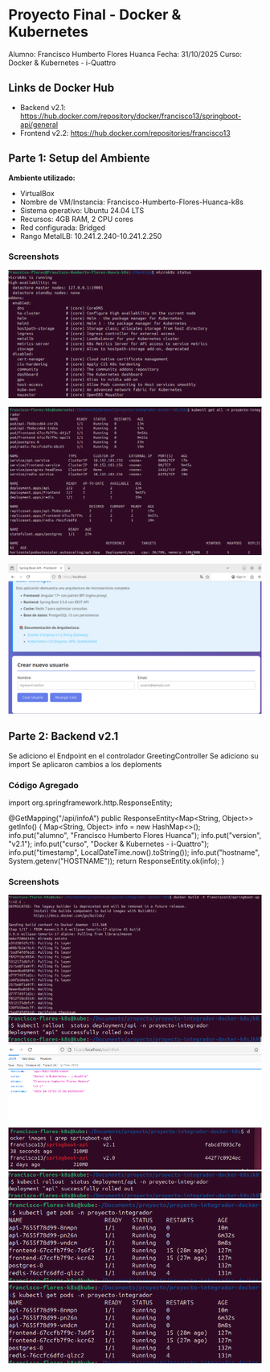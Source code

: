    # Proyecto Final - Docker & Kubernetes

   Alumno: Francisco Humberto Flores Huanca
   Fecha: 31/10/2025
   Curso: Docker & Kubernetes - i-Quattro

   ## Links de Docker Hub
   - Backend v2.1: https://hub.docker.com/repository/docker/francisco13/springboot-api/general
   - Frontend v2.2: https://hub.docker.com/repositories/francisco13

   ## Parte 1: Setup del Ambiente

   **Ambiente utilizado:**
   - VirtualBox
   - Nombre de VM/Instancia: Francisco-Humberto-Flores-Huanca-k8s
   - Sistema operativo: Ubuntu 24.04 LTS
   - Recursos: 4GB RAM, 2 CPU cores
   - Red configurada: Bridged
   - Rango MetalLB: 10.241.2.240-10.241.2.250

   ### Screenshots
   ![microk8s status][def]

   ![Pods running][def2]

   ![Frontend][def3]

[def]: screenshots/parte1-microk8s-status.png
[def2]: screenshots/parte1-pods-running.png
[def3]: screenshots/parte1_frontend_browser.png

## Parte 2: Backend v2.1
Se adiciono el Endpoint en el controlador GreetingController
Se adiciono su import
Se aplicaron cambios a los deploments

### Código Agregado

import org.springframework.http.ResponseEntity;

@GetMapping("/api/infoA")
public ResponseEntity<Map<String, Object>> getInfo() {
    Map<String, Object> info = new HashMap<>();
    info.put("alumno", "Francisco Humberto Flores Huanca");
    info.put("version", "v2.1");
    info.put("curso", "Docker & Kubernetes - i-Quattro");
    info.put("timestamp", LocalDateTime.now().toString());
    info.put("hostname", System.getenv("HOSTNAME"));
    return ResponseEntity.ok(info);
}

### Screenshots
![Docker build](screenshots/parte2-docker-build.png)
![Rollout](screenshots/parte2-rollout.png)
![API Info](screenshots/parte2-api-info.png)
![docker images](screenshots/parte2-docker%20images.png)
![kubectl rollout status](screenshots/parte2-rollout.png)
![kubectl get pods](screenshots/parte2-kubectl-pods.png)
![kubectl get pods](screenshots/parte2-kubectl-pods.png)
